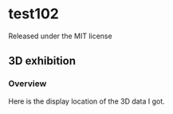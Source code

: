 # test102
Released under the MIT license
## 3D exhibition
### Overview
Here is the display location of the 3D data I got.
